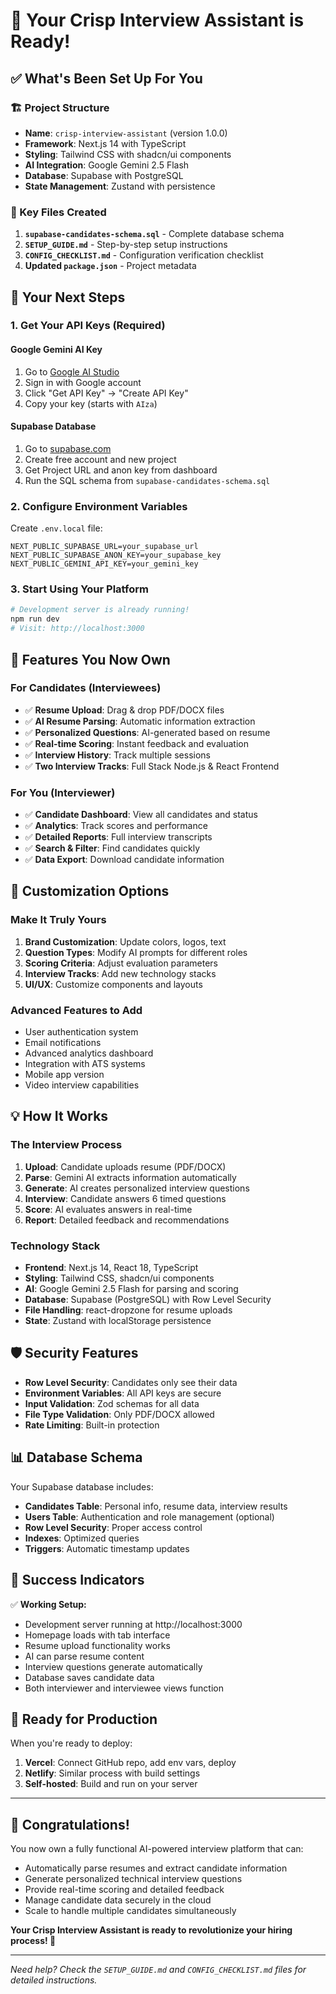 # 🎉 Your Crisp Interview Assistant is Ready!

## ✅ What's Been Set Up For You

### 🏗️ Project Structure
- **Name**: `crisp-interview-assistant` (version 1.0.0)
- **Framework**: Next.js 14 with TypeScript
- **Styling**: Tailwind CSS with shadcn/ui components
- **AI Integration**: Google Gemini 2.5 Flash
- **Database**: Supabase with PostgreSQL
- **State Management**: Zustand with persistence

### 📁 Key Files Created
1. **`supabase-candidates-schema.sql`** - Complete database schema
2. **`SETUP_GUIDE.md`** - Step-by-step setup instructions
3. **`CONFIG_CHECKLIST.md`** - Configuration verification checklist
4. **Updated `package.json`** - Project metadata

## 🚀 Your Next Steps

### 1. Get Your API Keys (Required)

#### Google Gemini AI Key
1. Go to [Google AI Studio](https://makersuite.google.com)
2. Sign in with Google account
3. Click "Get API Key" → "Create API Key"
4. Copy your key (starts with `AIza`)

#### Supabase Database
1. Go to [supabase.com](https://supabase.com)
2. Create free account and new project
3. Get Project URL and anon key from dashboard
4. Run the SQL schema from `supabase-candidates-schema.sql`

### 2. Configure Environment Variables

Create `.env.local` file:
```env
NEXT_PUBLIC_SUPABASE_URL=your_supabase_url
NEXT_PUBLIC_SUPABASE_ANON_KEY=your_supabase_key
NEXT_PUBLIC_GEMINI_API_KEY=your_gemini_key
```

### 3. Start Using Your Platform

```bash
# Development server is already running!
npm run dev
# Visit: http://localhost:3000
```

## 🎯 Features You Now Own

### For Candidates (Interviewees)
- ✅ **Resume Upload**: Drag & drop PDF/DOCX files
- ✅ **AI Resume Parsing**: Automatic information extraction
- ✅ **Personalized Questions**: AI-generated based on resume
- ✅ **Real-time Scoring**: Instant feedback and evaluation
- ✅ **Interview History**: Track multiple sessions
- ✅ **Two Interview Tracks**: Full Stack Node.js & React Frontend

### For You (Interviewer)
- ✅ **Candidate Dashboard**: View all candidates and status
- ✅ **Analytics**: Track scores and performance
- ✅ **Detailed Reports**: Full interview transcripts
- ✅ **Search & Filter**: Find candidates quickly
- ✅ **Data Export**: Download candidate information

## 🔧 Customization Options

### Make It Truly Yours
1. **Brand Customization**: Update colors, logos, text
2. **Question Types**: Modify AI prompts for different roles
3. **Scoring Criteria**: Adjust evaluation parameters
4. **Interview Tracks**: Add new technology stacks
5. **UI/UX**: Customize components and layouts

### Advanced Features to Add
- User authentication system
- Email notifications
- Advanced analytics dashboard
- Integration with ATS systems
- Mobile app version
- Video interview capabilities

## 💡 How It Works

### The Interview Process
1. **Upload**: Candidate uploads resume (PDF/DOCX)
2. **Parse**: Gemini AI extracts information automatically
3. **Generate**: AI creates personalized interview questions
4. **Interview**: Candidate answers 6 timed questions
5. **Score**: AI evaluates answers in real-time
6. **Report**: Detailed feedback and recommendations

### Technology Stack
- **Frontend**: Next.js 14, React 18, TypeScript
- **Styling**: Tailwind CSS, shadcn/ui components
- **AI**: Google Gemini 2.5 Flash for parsing and scoring
- **Database**: Supabase (PostgreSQL) with Row Level Security
- **File Handling**: react-dropzone for resume uploads
- **State**: Zustand with localStorage persistence

## 🛡️ Security Features

- **Row Level Security**: Candidates only see their data
- **Environment Variables**: All API keys are secure
- **Input Validation**: Zod schemas for all data
- **File Type Validation**: Only PDF/DOCX allowed
- **Rate Limiting**: Built-in protection

## 📊 Database Schema

Your Supabase database includes:
- **Candidates Table**: Personal info, resume data, interview results
- **Users Table**: Authentication and role management (optional)
- **Row Level Security**: Proper access control
- **Indexes**: Optimized queries
- **Triggers**: Automatic timestamp updates

## 🎉 Success Indicators

✅ **Working Setup:**
- Development server running at http://localhost:3000
- Homepage loads with tab interface
- Resume upload functionality works
- AI can parse resume content
- Interview questions generate automatically
- Database saves candidate data
- Both interviewer and interviewee views function

## 🚀 Ready for Production

When you're ready to deploy:
1. **Vercel**: Connect GitHub repo, add env vars, deploy
2. **Netlify**: Similar process with build settings
3. **Self-hosted**: Build and run on your server

---

## 🎊 Congratulations!

You now own a fully functional AI-powered interview platform that can:
- Automatically parse resumes and extract candidate information
- Generate personalized technical interview questions
- Provide real-time scoring and detailed feedback
- Manage candidate data securely in the cloud
- Scale to handle multiple candidates simultaneously

**Your Crisp Interview Assistant is ready to revolutionize your hiring process! 🚀**

---

*Need help? Check the `SETUP_GUIDE.md` and `CONFIG_CHECKLIST.md` files for detailed instructions.*